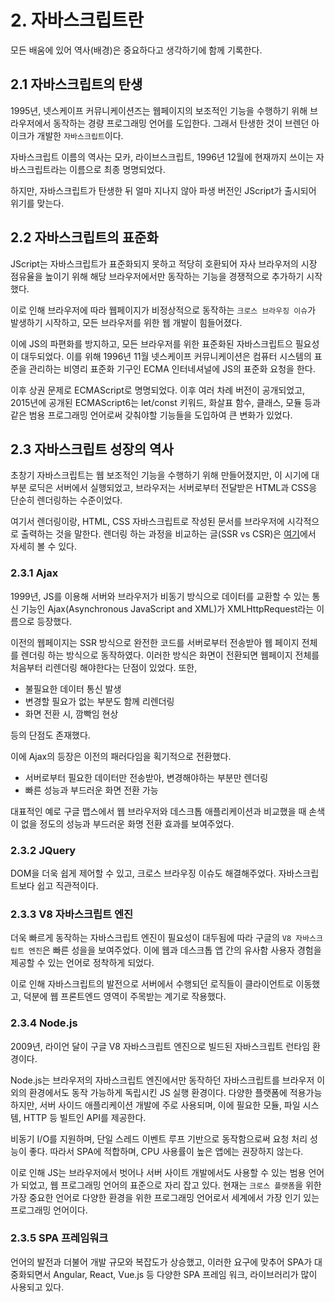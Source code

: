 # 2. 자바스크립트란

모든 배움에 있어 역사(배경)은 중요하다고 생각하기에 함께 기록한다.

## 2.1 자바스크립트의 탄생

1995년, 넷스케이프 커뮤니케이션즈는 웹페이지의 보조적인 기능을 수행하기 위해 브라우저에서 동작하는 경량 프로그래밍 언어를 도입한다. 그래서 탄생한 것이 브렌던 아이크가 개발한 `자바스크립트`이다.

자바스크립트 이름의 역사는 모카, 라이브스크립트, 1996년 12월에 현재까지 쓰이는 자바스크립트라는 이름으로 최종 명명되었다.

하지만, 자바스크립트가 탄생한 뒤 얼마 지나지 않아 파생 버전인 JScript가 출시되어 위기를 맞는다.

## 2.2 자바스크립트의 표준화

JScript는 자바스크립트가 표준화되지 못하고 적당히 호환되어 자사 브라우저의 시장 점유율을 높이기 위해 해당 브라우저에서만 동작하는 기능을 경쟁적으로 추가하기 시작했다. 

이로 인해 브라우저에 따라 웹페이지가 비정상적으로 동작하는 `크로스 브라우징 이슈`가 발생하기 시작하고, 모든 브라우저를 위한 웹 개발이 힘들어졌다.

이에 JS의 파편화를 방지하고, 모든 브라우저를 위한 표준화된 자바스크립트으 필요성이 대두되었다. 이를 위해 1996년 11월 넷스케이프 커뮤니케이션은 컴퓨터 시스템의 표준을 관리하는 비영리 표준화 기구인 ECMA 인터네셔널에 JS의 표준화 요청을 한다. 

이후 상권 문제로 ECMAScript로 명명되었다. 이후 여러 차례 버전이 공개되었고, 2015년에 공개된 ECMAScript6는 let/const 키워드, 화살표 함수, 클래스, 모듈 등과 같은 범용 프로그래밍 언어로써 갖춰야할 기능들을 도입하여 큰 변화가 있었다. 

## 2.3 자바스크립트 성장의 역사

초창기 자바스크립트는 웹 보조적인 기능을 수행하기 위해 만들어졌지만, 이 시기에 대부분 로딕은 서버에서 실행되었고, 브라우저는 서버로부터 전달받은 HTML과 CSS응 단순히 렌더링하는 수준이었다.

여기서 렌더링이랑, HTML, CSS 자바스크립트로 작성된 문서를 브라우저에 시각적으로 출력하는 것을 말한다. 렌더링 하는 과정을 비교하는 글(SSR vs CSR)은 [여기](https://github.com/cue28/TIL/blob/main/Web/SSRvsCSR.md)에서 자세히 볼 수 있다.

### 2.3.1 Ajax

1999년, JS를 이용해 서버와 브라우저가 비동기 방식으로 데이터를 교환할 수 있는 통신 기능인 Ajax(Asynchronous JavaScript and XML)가 XMLHttpRequest라는 이름으로 등장했다.

이전의 웹페이지는 SSR 방식으로 완전한 코드를 서버로부터 전송받아 웹 페이지 전체를 렌더링 하는 방식으로 동작하였다. 이러한 방식은 화면이 전환되면 웹페이지 전체를 처음부터 리렌더링 해야한다는 단점이 있었다. 또한,

- 불필요한 데이터 통신 발생
- 변경할 필요가 없는 부분도 함께 리렌더링
- 화면 전환 시, 깜빡임 현상

등의 단점도 존재했다.

이에 Ajax의 등장은 이전의 패러다임을 획기적으로 전환했다.

- 서버로부터 필요한 데이터만 전송받아, 변경해야하는 부분만 렌더링
- 빠른 성능과 부드러운 화면 전환 가능

대표적인 예로 구글 맵스에서 웹 브라우저와 데스크톱 애플리케이션과 비교했을 때 손색이 없을 정도의 성능과 부드러운 화명 전환 효과를 보여주었다.

### 2.3.2 JQuery

DOM을 더욱 쉽게 제어할 수 있고, 크로스 브라우징 이슈도 해결해주었다. 자바스크립트보다 쉽고 직관적이다.

### 2.3.3 V8 자바스크립트 엔진

더욱 빠르게 동작하는 자바스크립트 엔진이 필요성이 대두됨에 따라 구글의 `V8 자바스크립트 엔진`은 빠른 성을을 보여주었다. 이에 웹과 데스크톱 앱 간의 유사함 사용자 경험을 제공할 수 있는 언어로 정착하게 되었다.

이로 인해 자바스크립트의 발전으로 서버에서 수행되던 로직들이 클라이언트로 이동했고, 덕분에 웹 프론트엔드 영역이 주목받는 계기로 작용했다.

### 2.3.4 Node.js

2009년, 라이언 달이 구글 V8 자바스크립트 엔진으로 빌드된 자바스크립트 런타임 환경이다.

Node.js는 브라우저의 자바스크립트 엔진에서만 동작하던 자바스크립트를 브라우저 이외의 환경에서도 동작 가능하게 독립시킨 JS 실행 환경이다. 다양한 플랫폼에 적용가능하지만, 서버 사이드 애플리케이션 개발에 주로 사용되며, 이에 필요한 모듈, 파일 시스템, HTTP 등 빌트인 API를 제공한다.

비동기 I/O를 지원하며, 단일 스레드 이벤트 루프 기반으로 동작함으로써 요청 처리 성능이 좋다. 따라서 SPA에 적합하며, CPU 사용률이 높은 앱에는 권장하지 않는다.

이로 인해 JS는 브라우저에서 벗어나 서버 사이트 개발에서도 사용할 수 있는 범용 언어가 되었고, 웹 프로그래밍 언어의 표준으로 자리 잡고 있다. 현재는 `크로스 플랫폼`을 위한 가장 중요한 언어로 다양한 환경을 위한 프로그래밍 언어로서 세계에서 가장 인기 있는 프로그래밍 언어이다.

### 2.3.5 SPA 프레임워크

언어의 발전과 더불어 개발 규모와 복잡도가 상승했고, 이러한 요구에 맞추어 SPA가 대중화되면서 Angular, React, Vue.js 등 다양한 SPA 프레임 워크, 라이브러리가 많이 사용되고 있다.
